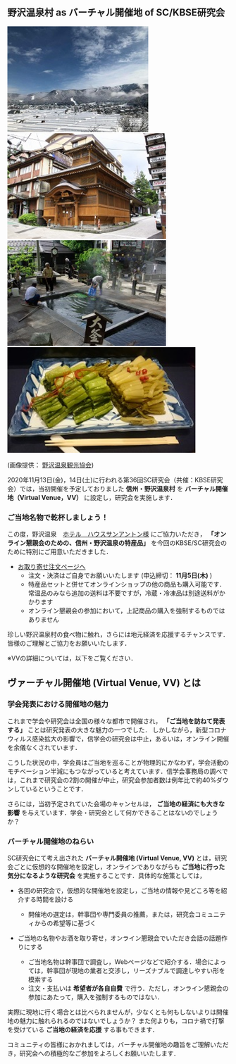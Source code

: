 ## 野沢温泉村 as バーチャル開催地 of SC/KBSE研究会
<img src="assets/vv/01_village.jpg" height="240px">
<img src="assets/vv/02_ooyu.jpg" height="240px">
<img src="assets/vv/03_magama.jpg" height="240px">
<img src="assets/vv/04_nozawana.jpg" height="240px">

(画像提供： [野沢温泉観光協会](https://nozawakanko.jp/))

2020年11月13日(金)，14日(土)に行われる第36回SC研究会（共催：KBSE研究会）では，当初開催を予定しておりました __信州・野沢温泉村__ を __バーチャル開催地（Virtual Venue，VV）__ に設定し，研究会を実施します．

### ご当地名物で乾杯しましょう！

この度，野沢温泉　[ホテル　ハウスサンアントン様](https://www.st-anton.jp/?lang=ja) にご協力いただき，
__「オンライン懇親会のための、信州・野沢温泉の特産品」__ を今回のKBSE/SC研究会のために特別にご用意いただきました．

- [お取り寄せ注文ページへ](http://st-anton.shop/?pid=154860912)
    - 注文・決済はご自身でお願いいたします (申込締切： __11月5日(木)__ ) 
    - 特産品セットと併せてオンラインショップの他の商品も購入可能です．常温品のみなら追加の送料は不要ですが，冷蔵・冷凍品は別途送料がかかります
    - オンライン懇親会の参加において，上記商品の購入を強制するものではありません

珍しい野沢温泉村の食べ物に触れ，さらには地元経済を応援するチャンスです．皆様のご理解とご協力をお願いいたします．

※VVの詳細については，以下をご覧ください．

## ヴァーチャル開催地 (Virtual Venue, VV) とは

### 学会発表における開催地の魅力

これまで学会や研究会は全国の様々な都市で開催され， __「ご当地を訪ねて発表する」__ ことは研究発表の大きな魅力の一つでした．
しかしながら，新型コロナウィルス感染拡大の影響で，信学会の研究会は中止，あるいは，オンライン開催を余儀なくされています．

こうした状況の中，学会員はご当地を巡ることが物理的にかなわず，学会活動のモチベーション半減にもつながっていると考えています．信学会事務局の調べでは，これまで研究会の2割の開催が中止，研究会参加者数は例年比で約40%ダウンしているということです．

さらには，当初予定されていた会場のキャンセルは， __ご当地の経済にも大きな影響__ を与えています．学会・研究会として何かできることはないのでしょうか？

### バーチャル開催地のねらい

SC研究会にて考え出された __バーチャル開催地 (Virtual Venue, VV)__ とは，研究会ごとに仮想的な開催地を設定し，オンラインでありながらも __ご当地に行った気分になるような研究会__ を実施することです．具体的な施策としては，

- 各回の研究会で，仮想的な開催地を設定し，ご当地の情報や見どころ等を紹介する時間を設ける
    - 開催地の選定は，幹事団や専門委員の推薦，または，研究会コミュニティからの希望等に基づく
    
- ご当地の名物やお酒を取り寄せ，オンライン懇親会でいただき会話の話題作りにする
    - ご当地名物は幹事団で調査し，Webページなどで紹介する．場合によっては，幹事団が現地の業者と交渉し，リーズナブルで調達しやすい形を模索する
    - 注文・支払いは __希望者が各自自費__ で行う．ただし，オンライン懇親会の参加にあたって，購入を強制するものではない．

実際に現地に行く場合とは比べられませんが，少なくとも何もしないよりは開催地の魅力に触れられるのではないでしょうか？
また何よりも，コロナ禍で打撃を受けている __ご当地の経済を応援__ する事もできます．

コミュニティの皆様におかれましては，バーチャル開催地の趣旨をご理解いただき，研究会への積極的なご参加をよろしくお願いいたします．



